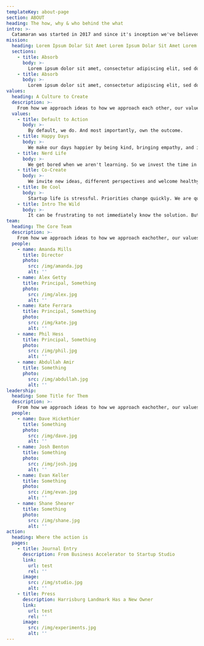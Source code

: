 ```yaml
---
templateKey: about-page
section: ABOUT
heading: The how, why & who behind the what
intro: >-
  Catamaran was started in 2017 and since it's inception we've believed by joining together founders and an expert team, that like a Catamaran the resulting twin-hulled vessel can outperform their mono-hauled counterparts.
mission:
  heading: Lorem Ipsum Dolar Sit Amet Lorem Ipsum Dolar Sit Amet Lorem Ipsum Dolar Sit Amet
  sections:
    - title: Absorb
      body: >-
        Lorem ipsum dolor sit amet, consectetur adipiscing elit, sed do eiusmod tempor incididunt ut labore et. Lorem ipsum dolor sit amet, consectetur adipiscing elit, sed do eiusmod tempor incididunt ut labore et.
    - title: Absorb
      body: >-
        Lorem ipsum dolor sit amet, consectetur adipiscing elit, sed do eiusmod tempor incididunt ut labore et. Lorem ipsum dolor sit amet, consectetur adipiscing elit, sed do eiusmod tempor incididunt ut labore et.
values:
  heading: A Culture to Create
  description: >-
    From how we approach ideas to how we approach each other, our values are there to remind us who we are and who we want to be.
  values:
    - title: Default to Action
      body: >-
        By default, we do. And most importantly, own the outcome.
    - title: Happy Days
      body: >-
        We make our days happier by being kind, bringing empathy, and investing in each other.
    - title: Nerd Life
      body: >-
        We get bored when we aren't learning. So we invest the time in ourselves and the team.
    - title: Co-Create
      body: >-
        We invite new ideas, different perspectives and welcome healthy debate. Our work is forever better because of it.
    - title: Be Cool
      body: >-
        Startup life is stressful. Priorities change quickly. We are quick to adapt. When the pressure is on, that's when we bring our A game.
    - title: Intro The Wild
      body: >-
        It can be frustrating to not immediately know the solution. But this is where we thrive. We embrace ambiguity by trusting the process, valuing communication and working hard.
team:
  heading: The Core Team
  description: >-
    From how we approach ideas to how we approach eachother, our values are there to remind us who we are and who we want to be.
  people:
    - name: Amanda Mills
      title: Director
      photo:
        src: /img/amanda.jpg
        alt: ''
    - name: Alex Getty
      title: Principal, Something
      photo:
        src: /img/alex.jpg
        alt: ''
    - name: Kate Ferrara
      title: Principal, Something
      photo:
        src: /img/kate.jpg
        alt: ''
    - name: Phil Hess
      title: Principal, Something
      photo:
        src: /img/phil.jpg
        alt: ''
    - name: Abdullah Amir
      title: Something
      photo:
        src: /img/abdullah.jpg
        alt: ''
leadership:
  heading: Some Title for Them
  description: >-
    From how we approach ideas to how we approach eachother, our values are there to remind us who we are and who we want to be.
  people:
    - name: Dave Hickethier
      title: Something
      photo:
        src: /img/dave.jpg
        alt: ''
    - name: Josh Benton
      title: Something
      photo:
        src: /img/josh.jpg
        alt: ''
    - name: Evan Keller
      title: Something
      photo:
        src: /img/evan.jpg
        alt: ''
    - name: Shane Shearer
      title: Something
      photo:
        src: /img/shane.jpg
        alt: ''
action:
  heading: Where the action is
  pages:
    - title: Journal Entry
      description: From Business Accelerator to Startup Studio
      link:
        url: test
        rel: ''
      image:
        src: /img/studio.jpg
        alt: ''
    - title: Press
      description: Harrisburg Landmark Has a New Owner
      link:
        url: test
        rel: ''
      image:
        src: /img/experiments.jpg
        alt: ''
---
```

